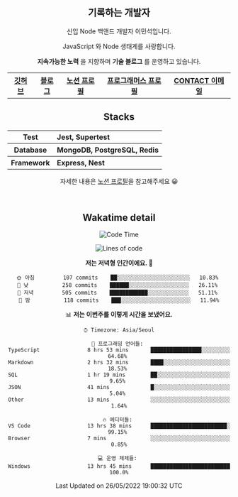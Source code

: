 <h2 font-size="20px" align="center"> 기록하는 개발자 </h2>

<div align="center">
  
  <p>신입 Node 백앤드 개발자 이민석입니다.</p>
  <p>JavaScript 와 Node 생태계를 사랑합니다.</p>
  <p><strong>지속가능한 노력</strong> 을 지향하며 <strong>기술 블로그</strong> 를 운영하고 있습니다.</p>
  
  <p></p>
  <table>
    <tr>
      <th>
          <a href="https://github.com/unchaptered"> 깃허브 </a>
      </th>
      <th>
          <a href="https://velog.io/@unchapterd"> 블로그 </a>
      </th>
      <th>
          <a href="https://www.notion.so/9cf275a5af0441529ba7ba43f0d51f40"> 노션 프로필 </a>
      </th>
      <th>
          <a href="https://programmers.co.kr/pr/workstation19961002_3722"> 프로그래머스 프로필 </a>
      </th>
      <th>
          <a href="workstation19961002@gamil.com"> CONTACT 이메일 </a>
      </th>
    </tr>
  </table>
 

<h2 font-size="20px" align="center"> Stacks </h2>

<div align="center">
  <table font-weight="100">
    <tr>
      <th>Test</th>
      <th align="left">Jest, Supertest</th>
    </tr>
    <tr>
      <th>Database</th>
      <th align="left">MongoDB, PostgreSQL, Redis</th>
    </tr>
    <tr>
      <th>Framework</th>
      <th align="left">Express, Nest</th>
    </tr>
  </table>
  
  <footer> 자세한 내용은 <a href="https://band-queen-769.notion.site/9cf275a5af0441529ba7ba43f0d51f40">노션 프로필</a>을 참고해주세요 😀 </footer>
  
</div>
  
&nbsp;

<h2 font-size="20px" align="center"> Wakatime detail </h2>

<div align="center">

<!--START_SECTION:waka-->
![Code Time](http://img.shields.io/badge/Code%20Time-0%20secs-blue)

![Lines of code](https://img.shields.io/badge/%EC%A0%80%EB%8A%94%20%EC%97%AC%ED%83%9C%EA%B9%8C%EC%A7%80%20-847%20Thousand%20%EC%A4%84%EC%9D%98%20%EC%BD%94%EB%93%9C%EB%A5%BC%20%EC%9E%91%EC%84%B1%ED%96%88%EC%96%B4%EC%9A%94.-blue)

**저는 저녁형 인간이에요. 🦉** 

```text
🌞 아침         107 commits    ██░░░░░░░░░░░░░░░░░░░░░░░   10.83% 
🌆 낮　         258 commits    ██████░░░░░░░░░░░░░░░░░░░   26.11% 
🌃 저녁         505 commits    ████████████░░░░░░░░░░░░░   51.11% 
🌙 밤　         118 commits    ███░░░░░░░░░░░░░░░░░░░░░░   11.94%

```


📊 **저는 이번주를 이렇게 시간을 보냈어요.** 

```text
⌚︎ Timezone: Asia/Seoul

💬 프로그래밍 언어들: 
TypeScript               8 hrs 53 mins       ████████████████░░░░░░░░░   64.68% 
Markdown                 2 hrs 32 mins       ████░░░░░░░░░░░░░░░░░░░░░   18.53% 
SQL                      1 hr 19 mins        ██░░░░░░░░░░░░░░░░░░░░░░░   9.65% 
JSON                     41 mins             █░░░░░░░░░░░░░░░░░░░░░░░░   5.04% 
Other                    13 mins             ░░░░░░░░░░░░░░░░░░░░░░░░░   1.64%

🔥 에디터들: 
VS Code                  13 hrs 38 mins      ████████████████████████░   99.15% 
Browser                  7 mins              ░░░░░░░░░░░░░░░░░░░░░░░░░   0.85%

💻 운영 체제들: 
Windows                  13 hrs 45 mins      █████████████████████████   100.0%

```


 Last Updated on 26/05/2022 19:00:32 UTC
<!--END_SECTION:waka-->
  
</div>

